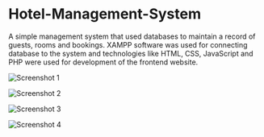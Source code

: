 # Hotel-Management-System
A simple management system that used databases to maintain a record of guests, rooms and bookings. XAMPP software was used for connecting database to the system and technologies like HTML, CSS, JavaScript and PHP were used for development of the frontend website.

![Screenshot 1](https://imgur.com/eFxpiLU.png) 

![Screenshot 2](https://imgur.com/jQuS3F8.png)

![Screenshot 3](https://imgur.com/i28S1G5.png)

![Screenshot 4](https://imgur.com/S2M9o87.png)

 


 